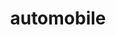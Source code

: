 ---
layout: travel&places
title: automobile
emoji: automobile
permalink: 🚗.html
image: assets/img/3moji/automobile.png
---